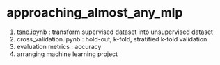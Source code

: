 # approaching_almost_any_mlp
1. tsne.ipynb : transform supervised dataset into unsupervised dataset
2. cross_validation.ipynb : hold-out, k-fold, stratified k-fold validation
3. evaluation metrics : accuracy
4. arranging machine learning project